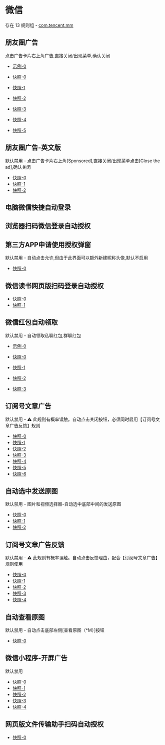# 微信

存在 13 规则组 - [com.tencent.mm](/src/apps/com.tencent.mm.ts)

## 朋友圈广告

点击广告卡片右上角广告,直接关闭/出现菜单,确认关闭

- [示例-0](https://github.com/gkd-kit/subscription/assets/38517192/c9ae4bba-a748-4755-b5e4-c7ad3d489a79)

- [快照-0](https://gkd-kit.gitee.io/import/12642588)
- [快照-1](https://gkd-kit.gitee.io/import/12888129)
- [快照-2](https://gkd-kit.gitee.io/import/12907641)
- [快照-3](https://gkd-kit.gitee.io/import/12642584)
- [快照-4](https://gkd-kit.gitee.io/import/12663984)
- [快照-5](https://gkd-kit.gitee.io/import/12907642)

## 朋友圈广告-英文版

默认禁用 - 点击广告卡片右上角[Sponsored],直接关闭/出现菜单点击[Close the ad],确认关闭

- [快照-0](https://gkd-kit.songe.li/import/12905837)
- [快照-1](https://gkd-kit.songe.li/import/12905838)
- [快照-2](https://gkd-kit.songe.li/import/12905846)

## 电脑微信快捷自动登录

## 浏览器扫码微信登录自动授权

## 第三方APP申请使用授权弹窗

默认禁用 - 自动点击允许,但由于此界面可以额外新建昵称头像,默认不启用

- [快照-0](https://gkd-kit.gitee.io/import/12663602)

## 微信读书网页版扫码登录自动授权

- [快照-0](https://gkd-kit.songe.li/import/12506197)
- [快照-1](https://gkd-kit.songe.li/import/12506201)

## 微信红包自动领取

默认禁用 - 自动领取私聊红包,群聊红包

- [示例-0](https://github.com/gkd-kit/subscription/assets/38517192/32cfda78-b2e1-456c-8d85-bfb2bc4683aa)

- [快照-0](https://gkd-kit.gitee.io/import/12567696)
- [快照-1](https://gkd-kit.gitee.io/import/12567697)
- [快照-2](https://gkd-kit.gitee.io/import/12567698)
- [快照-3](https://gkd-kit.gitee.io/import/12567637)

## 订阅号文章广告

默认禁用 - ⚠ 此规则有概率误触。自动点击关闭按钮，必须同时启用【订阅号文章广告反馈】规则

- [快照-0](https://gkd-kit.gitee.io/import/12642232)
- [快照-1](https://gkd-kit.gitee.io/import/12646837)
- [快照-2](https://gkd-kit.gitee.io/import/12678937)
- [快照-3](https://gkd-kit.gitee.io/import/12714427)
- [快照-4](https://gkd-kit.gitee.io/import/12700183)
- [快照-5](https://gkd-kit.gitee.io/import/12701503)
- [快照-6](https://gkd-kit.gitee.io/import/12714424)

## 自动选中发送原图

默认禁用 - 图片和视频选择器-自动选中底部中间的发送原图

- [快照-0](https://gkd-kit.gitee.io/import/12686641)
- [快照-1](https://gkd-kit.songe.li/import/12840865)
- [快照-2](https://gkd-kit.gitee.io/import/12686640)

## 订阅号文章广告反馈

默认禁用 - ⚠ 此规则有概率误触。自动点击反馈理由，配合【订阅号文章广告】规则使用

- [快照-0](https://gkd-kit.gitee.io/import/12642234)
- [快照-1](https://gkd-kit.gitee.io/import/12722301)
- [快照-2](https://gkd-kit.gitee.io/import/12722331)
- [快照-3](https://gkd-kit.gitee.io/import/12642238)
- [快照-4](https://gkd-kit.gitee.io/import/12700191)

## 自动查看原图

默认禁用 - 自动点击底部左侧[查看原图（*M）]按钮

- [快照-0](https://gkd-kit.gitee.io/import/12706944)

## 微信小程序-开屏广告

默认禁用

- [快照-0](https://gkd-kit.gitee.io/import/12701979)
- [快照-1](https://gkd-kit.gitee.io/import/12777076)
- [快照-2](https://gkd-kit.gitee.io/import/12785012)
- [快照-3](https://gkd-kit.gitee.io/import/12785183)
- [快照-4](https://gkd-kit.gitee.io/import/12785246)

## 网页版文件传输助手扫码自动授权

- [快照-0](https://gkd-kit.songe.li/import/12793745)
